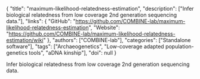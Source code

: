 {
  "title": "maximum-likelihood-relatedness-estimation",
  "description": ["Infer biological relatedness from low coverage 2nd generation sequencing data."],
  "links": {
    "GitHub": "https://github.com/COMBINE-lab/maximum-likelihood-relatedness-estimation",
    "Website": "https://github.com/COMBINE-lab/maximum-likelihood-relatedness-estimation/wiki"
  },
  "authors": ["COMBINE-lab"],
  "categories": ["Standalone software"],
  "tags": ["Archaeogenetics", "Low-coverage adapted population-genetics tools", "aDNA kinship"],
  "doi": null
}

<!-- Generated by csv2md.R – do not edit by hand -->

Infer biological relatedness from low coverage 2nd generation sequencing data.
